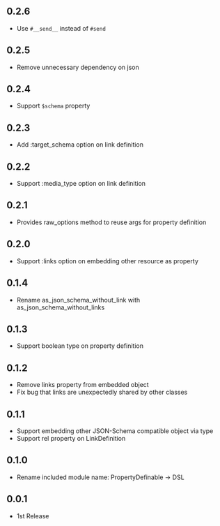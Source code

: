 ## 0.2.6

- Use `#__send__` instead of `#send`

## 0.2.5

- Remove unnecessary dependency on json

## 0.2.4

- Support `$schema` property

## 0.2.3

- Add :target_schema option on link definition

## 0.2.2

- Support :media_type option on link definition

## 0.2.1

- Provides raw_options method to reuse args for property definition

## 0.2.0

- Support :links option on embedding other resource as property

## 0.1.4

- Rename as_json_schema_without_link with as_json_schema_without_links

## 0.1.3

- Support boolean type on property definition

## 0.1.2

- Remove links property from embedded object
- Fix bug that links are unexpectedly shared by other classes

## 0.1.1

- Support embedding other JSON-Schema compatible object via type
- Support rel property on LinkDefinition

## 0.1.0

- Rename included module name: PropertyDefinable -> DSL

## 0.0.1

- 1st Release
